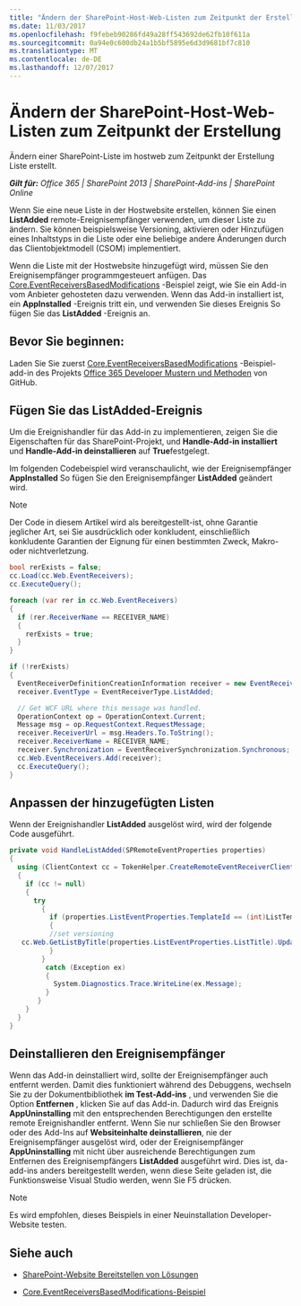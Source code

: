 ```yaml
---
title: "Ändern der SharePoint-Host-Web-Listen zum Zeitpunkt der Erstellung"
ms.date: 11/03/2017
ms.openlocfilehash: f9febeb90286fd49a28ff543692de62fb10f611a
ms.sourcegitcommit: 0a94e0c600db24a1b5bf5895e6d3d9681bf7c810
ms.translationtype: MT
ms.contentlocale: de-DE
ms.lasthandoff: 12/07/2017
---
```

# <a name="modify-sharepoint-host-web-lists-at-creation-time"></a>Ändern der SharePoint-Host-Web-Listen zum Zeitpunkt der Erstellung

Ändern einer SharePoint-Liste im hostweb zum Zeitpunkt der Erstellung Liste erstellt.

_**Gilt für:** Office 365 | SharePoint 2013 | SharePoint-Add-ins | SharePoint Online_

Wenn Sie eine neue Liste in der Hostwebsite erstellen, können Sie einen **ListAdded** remote-Ereignisempfänger verwenden, um dieser Liste zu ändern. Sie können beispielsweise Versioning, aktivieren oder Hinzufügen eines Inhaltstyps in die Liste oder eine beliebige andere Änderungen durch das Clientobjektmodell (CSOM) implementiert.

Wenn die Liste mit der Hostwebsite hinzugefügt wird, müssen Sie den Ereignisempfänger programmgesteuert anfügen. Das [Core.EventReceiversBasedModifications](https://github.com/SharePoint/PnP/tree/dev/Scenarios/Core.EventReceiversBasedModifications) -Beispiel zeigt, wie Sie ein Add-in vom Anbieter gehosteten dazu verwenden. Wenn das Add-in installiert ist, ein **AppInstalled** -Ereignis tritt ein, und verwenden Sie dieses Ereignis So fügen Sie das **ListAdded** -Ereignis an.

## <a name="before-you-begin"></a>Bevor Sie beginnen:

Laden Sie Sie zuerst [Core.EventReceiversBasedModifications](https://github.com/SharePoint/PnP/tree/dev/Scenarios/Core.EventReceiversBasedModifications) -Beispiel-add-in des Projekts [Office 365 Developer Mustern und Methoden](https://github.com/SharePoint/PnP/tree/dev) von GitHub.

## <a name="attach-the-listadded-event"></a>Fügen Sie das ListAdded-Ereignis

Um die Ereignishandler für das Add-in zu implementieren, zeigen Sie die Eigenschaften für das SharePoint-Projekt, und **Handle-Add-in installiert** und **Handle-Add-in deinstallieren** auf **True**festgelegt.

Im folgenden Codebeispiel wird veranschaulicht, wie der Ereignisempfänger **AppInstalled** So fügen Sie den Ereignisempfänger **ListAdded** geändert wird.

> [!NOTE] 
> Der Code in diesem Artikel wird als bereitgestellt-ist, ohne Garantie jeglicher Art, sei Sie ausdrücklich oder konkludent, einschließlich konkludente Garantien der Eignung für einen bestimmten Zweck, Makro- oder nichtverletzung.

```C#
bool rerExists = false;
cc.Load(cc.Web.EventReceivers);
cc.ExecuteQuery();

foreach (var rer in cc.Web.EventReceivers)
{
  if (rer.ReceiverName == RECEIVER_NAME)
  {
    rerExists = true;
  }
}

if (!rerExists)
{
  EventReceiverDefinitionCreationInformation receiver = new EventReceiverDefinitionCreationInformation();
  receiver.EventType = EventReceiverType.ListAdded;

  // Get WCF URL where this message was handled.
  OperationContext op = OperationContext.Current;
  Message msg = op.RequestContext.RequestMessage;
  receiver.ReceiverUrl = msg.Headers.To.ToString();
  receiver.ReceiverName = RECEIVER_NAME;
  receiver.Synchronization = EventReceiverSynchronization.Synchronous;
  cc.Web.EventReceivers.Add(receiver);
  cc.ExecuteQuery();
}
```

## <a name="customize-the-added-lists"></a>Anpassen der hinzugefügten Listen

Wenn der Ereignishandler **ListAdded** ausgelöst wird, wird der folgende Code ausgeführt.

```C#
private void HandleListAdded(SPRemoteEventProperties properties)
{
  using (ClientContext cc = TokenHelper.CreateRemoteEventReceiverClientContext(properties))
  {
    if (cc != null)
    {
      try
        {
          if (properties.ListEventProperties.TemplateId == (int)ListTemplateType.DocumentLibrary)
          {
          //set versioning 
   cc.Web.GetListByTitle(properties.ListEventProperties.ListTitle).UpdateListVersioning(true, true);
          }
        }
         catch (Exception ex)
         {
           System.Diagnostics.Trace.WriteLine(ex.Message);
         }
       }
    }
  }
}
```

## <a name="uninstalling-the-event-receiver"></a>Deinstallieren den Ereignisempfänger

Wenn das Add-in deinstalliert wird, sollte der Ereignisempfänger auch entfernt werden. Damit dies funktioniert während des Debuggens, wechseln Sie zu der Dokumentbibliothek **im Test-Add-ins** , und verwenden Sie die Option **Entfernen** , klicken Sie auf das Add-in. Dadurch wird das Ereignis **AppUninstalling** mit den entsprechenden Berechtigungen den erstellte remote Ereignishandler entfernt. Wenn Sie nur schließen Sie den Browser oder des Add-Ins auf **Websiteinhalte deinstallieren**, nie der Ereignisempfänger ausgelöst wird, oder der Ereignisempfänger **AppUninstalling** mit nicht über ausreichende Berechtigungen zum Entfernen des Ereignisempfängers **ListAdded** ausgeführt wird. Dies ist, da-add-ins anders bereitgestellt werden, wenn diese Seite geladen ist, die Funktionsweise Visual Studio werden, wenn Sie F5 drücken.

> [!NOTE] 
> Es wird empfohlen, dieses Beispiels in einer Neuinstallation Developer-Website testen.

## <a name="see-also"></a>Siehe auch
<a name="bk_addresources"> </a>

- [SharePoint-Website Bereitstellen von Lösungen](sharepoint-site-provisioning-solutions.md)
    
- [Core.EventReceiversBasedModifications-Beispiel](https://github.com/SharePoint/PnP/tree/dev/Scenarios/Core.EventReceiversBasedModifications)
